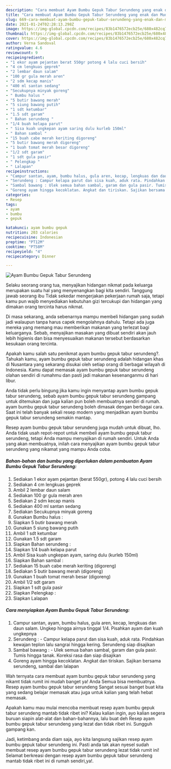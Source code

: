 ```yaml
---
description: "Cara membuat Ayam Bumbu Gepuk Tabur Serundeng yang enak dan Mudah Dibuat"
title: "Cara membuat Ayam Bumbu Gepuk Tabur Serundeng yang enak dan Mudah Dibuat"
slug: 669-cara-membuat-ayam-bumbu-gepuk-tabur-serundeng-yang-enak-dan-mudah-dibuat
date: 2021-01-24T02:28:13.298Z
image: https://img-global.cpcdn.com/recipes/83b1476572ecb25e/680x482cq70/ayam-bumbu-gepuk-tabur-serundeng-foto-resep-utama.jpg
thumbnail: https://img-global.cpcdn.com/recipes/83b1476572ecb25e/680x482cq70/ayam-bumbu-gepuk-tabur-serundeng-foto-resep-utama.jpg
cover: https://img-global.cpcdn.com/recipes/83b1476572ecb25e/680x482cq70/ayam-bumbu-gepuk-tabur-serundeng-foto-resep-utama.jpg
author: Verna Sandoval
ratingvalue: 4.6
reviewcount: 9
recipeingredient:
- "1 ekor ayam pejantan berat 550gr potong 4 lalu cuci bersih"
- "4 cm lengkuas geprek"
- "2 lembar daun salam"
- "100 gr gula merah aren"
- "2 sdm kecap manis"
- "400 ml santan sedang"
- "Secukupnya minyak goreng"
- " Bumbu halus "
- "5 butir bawang merah"
- "5 siung bawang putih"
- "1 sdt ketumbar"
- "1.5 sdt garam"
- " Bahan serundeng "
- "1/4 buah kelapa parut"
- " Sisa kuah ungkepan ayam saring dulu kurleb 150ml"
- " Bahan sambal "
- "15 buah cabe merah keriting digoreng"
- "5 butir bawang merah digoreng"
- "1 buah tomat merah besar digoreng"
- "1/2 sdt garam"
- "1 sdt gula pasir"
- " Pelengkap "
- " Lalapan"
recipeinstructions:
- "Campur santan, ayam, bumbu halus, gula aren, kecap, lengkuas dan daun salam. Ungkep hingga airnya tinggal 1/4. Pisahkan ayam dan kuah ungkepnya"
- "Serundeng : Campur kelapa parut dan sisa kuah, aduk rata. Pindahkan kewajan teplon lalu sangrai hingga kering. Serundeng siap disajikan"
- "Sambal bawang : Ulek semua bahan sambal, garam dan gula pasir. Tumis hingga tanak. Koreksi rasa dan siap disajikan"
- "Goreng ayam hingga kecoklatan. Angkat dan tiriskan. Sajikan bersama serundeng, sambal dan lalapan"
categories:
- Resep
tags:
- ayam
- bumbu
- gepuk

katakunci: ayam bumbu gepuk 
nutrition: 203 calories
recipecuisine: Indonesian
preptime: "PT12M"
cooktime: "PT58M"
recipeyield: "4"
recipecategory: Dinner

---
```



![Ayam Bumbu Gepuk Tabur Serundeng](https://img-global.cpcdn.com/recipes/83b1476572ecb25e/680x482cq70/ayam-bumbu-gepuk-tabur-serundeng-foto-resep-utama.jpg)

Selaku seorang orang tua, menyajikan hidangan nikmat pada keluarga merupakan suatu hal yang menyenangkan bagi kita sendiri. Tanggung jawab seorang ibu Tidak sekedar mengerjakan pekerjaan rumah saja, tetapi kamu pun wajib menyediakan kebutuhan gizi tercukupi dan hidangan yang dimakan orang tercinta harus nikmat.

Di masa  sekarang, anda sebenarnya mampu membeli hidangan yang sudah jadi walaupun tanpa harus capek mengolahnya dahulu. Tetapi ada juga mereka yang memang mau memberikan makanan yang terlezat bagi keluarganya. Sebab, menyajikan masakan yang dibuat sendiri akan jauh lebih higienis dan bisa menyesuaikan makanan tersebut berdasarkan kesukaan orang tercinta. 



Apakah kamu salah satu penikmat ayam bumbu gepuk tabur serundeng?. Tahukah kamu, ayam bumbu gepuk tabur serundeng adalah hidangan khas di Nusantara yang sekarang disukai oleh setiap orang di berbagai wilayah di Indonesia. Kamu dapat memasak ayam bumbu gepuk tabur serundeng olahan sendiri di rumahmu dan pasti jadi makanan kesenanganmu di hari libur.

Anda tidak perlu bingung jika kamu ingin menyantap ayam bumbu gepuk tabur serundeng, sebab ayam bumbu gepuk tabur serundeng gampang untuk ditemukan dan juga kalian pun boleh membuatnya sendiri di rumah. ayam bumbu gepuk tabur serundeng boleh dimasak dengan berbagai cara. Saat ini telah banyak sekali resep modern yang menjadikan ayam bumbu gepuk tabur serundeng semakin mantap.

Resep ayam bumbu gepuk tabur serundeng juga mudah untuk dibuat, lho. Anda tidak usah repot-repot untuk membeli ayam bumbu gepuk tabur serundeng, tetapi Anda mampu menyajikan di rumah sendiri. Untuk Anda yang akan membuatnya, inilah cara menyajikan ayam bumbu gepuk tabur serundeng yang nikamat yang mampu Anda coba.

<!--inarticleads1-->

##### Bahan-bahan dan bumbu yang diperlukan dalam pembuatan Ayam Bumbu Gepuk Tabur Serundeng:

1. Sediakan 1 ekor ayam pejantan (berat 550gr), potong 4 lalu cuci bersih
1. Sediakan 4 cm lengkuas geprek
1. Ambil 2 lembar daun salam
1. Sediakan 100 gr gula merah aren
1. Sediakan 2 sdm kecap manis
1. Sediakan 400 ml santan sedang
1. Sediakan Secukupnya minyak goreng
1. Gunakan  Bumbu halus :
1. Siapkan 5 butir bawang merah
1. Gunakan 5 siung bawang putih
1. Ambil 1 sdt ketumbar
1. Gunakan 1.5 sdt garam
1. Siapkan  Bahan serundeng :
1. Siapkan 1/4 buah kelapa parut
1. Ambil  Sisa kuah ungkepan ayam, saring dulu (kurleb 150ml)
1. Siapkan  Bahan sambal :
1. Sediakan 15 buah cabe merah keriting (digoreng)
1. Sediakan 5 butir bawang merah (digoreng)
1. Gunakan 1 buah tomat merah besar (digoreng)
1. Ambil 1/2 sdt garam
1. Siapkan 1 sdt gula pasir
1. Siapkan  Pelengkap :
1. Siapkan  Lalapan




<!--inarticleads2-->

##### Cara menyiapkan Ayam Bumbu Gepuk Tabur Serundeng:

1. Campur santan, ayam, bumbu halus, gula aren, kecap, lengkuas dan daun salam. Ungkep hingga airnya tinggal 1/4. Pisahkan ayam dan kuah ungkepnya
1. Serundeng : - Campur kelapa parut dan sisa kuah, aduk rata. Pindahkan kewajan teplon lalu sangrai hingga kering. Serundeng siap disajikan
1. Sambal bawang : - Ulek semua bahan sambal, garam dan gula pasir. Tumis hingga tanak. Koreksi rasa dan siap disajikan
1. Goreng ayam hingga kecoklatan. Angkat dan tiriskan. Sajikan bersama serundeng, sambal dan lalapan




Wah ternyata cara membuat ayam bumbu gepuk tabur serundeng yang nikamt tidak rumit ini mudah banget ya! Anda Semua bisa membuatnya. Resep ayam bumbu gepuk tabur serundeng Sangat sesuai banget buat kita yang sedang belajar memasak atau juga untuk kalian yang telah hebat memasak.

Apakah kamu mau mulai mencoba membuat resep ayam bumbu gepuk tabur serundeng mantab tidak ribet ini? Kalau kalian ingin, ayo kalian segera buruan siapin alat-alat dan bahan-bahannya, lalu buat deh Resep ayam bumbu gepuk tabur serundeng yang lezat dan tidak ribet ini. Sungguh gampang kan. 

Jadi, ketimbang anda diam saja, ayo kita langsung sajikan resep ayam bumbu gepuk tabur serundeng ini. Pasti anda tak akan nyesel sudah membuat resep ayam bumbu gepuk tabur serundeng lezat tidak rumit ini! Selamat berkreasi dengan resep ayam bumbu gepuk tabur serundeng mantab tidak ribet ini di rumah sendiri,ya!.

